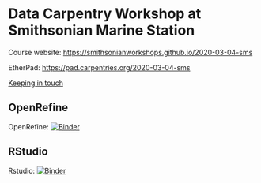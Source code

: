 # Data Carpentry Workshop at Smithsonian Marine Station

Course website: https://smithsonianworkshops.github.io/2020-03-04-sms

EtherPad: https://pad.carpentries.org/2020-03-04-sms

[Keeping in touch](keep_in_touch.md)

## OpenRefine

OpenRefine: [![Binder](https://mybinder.org/badge_logo.svg)](https://mybinder.org/v2/gh/SmithsonianWorkshops/binders/open_refine?urlpath=openrefine)

## RStudio
Rstudio: [![Binder](https://mybinder.org/badge_logo.svg)](https://mybinder.org/v2/gh/SmithsonianWorkshops/binders/rstudio?urlpath=rstudio)
